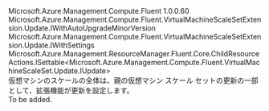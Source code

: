 <Type Name="IUpdate" FullName="Microsoft.Azure.Management.Compute.Fluent.VirtualMachineScaleSetExtension.Update.IUpdate">
  <TypeSignature Language="C#" Value="public interface IUpdate : Microsoft.Azure.Management.Compute.Fluent.VirtualMachineScaleSetExtension.Update.IWithAutoUpgradeMinorVersion, Microsoft.Azure.Management.Compute.Fluent.VirtualMachineScaleSetExtension.Update.IWithSettings, Microsoft.Azure.Management.ResourceManager.Fluent.Core.ChildResourceActions.ISettable&lt;Microsoft.Azure.Management.Compute.Fluent.VirtualMachineScaleSet.Update.IUpdate&gt;" />
  <TypeSignature Language="ILAsm" Value=".class public interface auto ansi abstract IUpdate implements class Microsoft.Azure.Management.Compute.Fluent.VirtualMachineScaleSetExtension.Update.IWithAutoUpgradeMinorVersion, class Microsoft.Azure.Management.Compute.Fluent.VirtualMachineScaleSetExtension.Update.IWithSettings, class Microsoft.Azure.Management.ResourceManager.Fluent.Core.ChildResourceActions.ISettable`1&lt;class Microsoft.Azure.Management.Compute.Fluent.VirtualMachineScaleSet.Update.IUpdate&gt;" />
  <TypeSignature Language="DocId" Value="T:Microsoft.Azure.Management.Compute.Fluent.VirtualMachineScaleSetExtension.Update.IUpdate" />
  <TypeSignature Language="VB.NET" Value="Public Interface IUpdate&#xA;Implements ISettable(Of IUpdate), IWithAutoUpgradeMinorVersion, IWithSettings" />
  <TypeSignature Language="F#" Value="type IUpdate = interface&#xA;    interface ISettable&lt;IUpdate&gt;&#xA;    interface IWithAutoUpgradeMinorVersion&#xA;    interface IWithSettings" />
  <AssemblyInfo>
    <AssemblyName>Microsoft.Azure.Management.Compute.Fluent</AssemblyName>
    <AssemblyVersion>1.0.0.60</AssemblyVersion>
  </AssemblyInfo>
  <Interfaces>
    <Interface>
      <InterfaceName>Microsoft.Azure.Management.Compute.Fluent.VirtualMachineScaleSetExtension.Update.IWithAutoUpgradeMinorVersion</InterfaceName>
    </Interface>
    <Interface>
      <InterfaceName>Microsoft.Azure.Management.Compute.Fluent.VirtualMachineScaleSetExtension.Update.IWithSettings</InterfaceName>
    </Interface>
    <Interface>
      <InterfaceName>Microsoft.Azure.Management.ResourceManager.Fluent.Core.ChildResourceActions.ISettable&lt;Microsoft.Azure.Management.Compute.Fluent.VirtualMachineScaleSet.Update.IUpdate&gt;</InterfaceName>
    </Interface>
  </Interfaces>
  <Docs>
    <summary>
            仮想マシンのスケールの全体は、親の仮想マシン スケール セットの更新の一部として、拡張機能が更新を設定します。
            </summary>
    <remarks>To be added.</remarks>
  </Docs>
  <Members />
</Type>